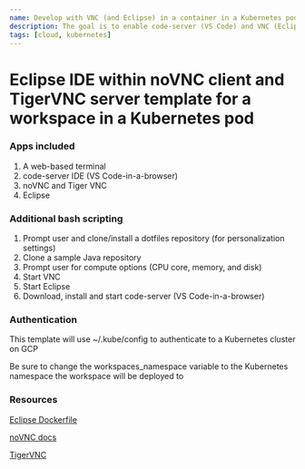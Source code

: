 ```yaml
---
name: Develop with VNC (and Eclipse) in a container in a Kubernetes pod
description: The goal is to enable code-server (VS Code) and VNC (Eclipse)
tags: [cloud, kubernetes]
---
```


# Eclipse IDE within noVNC client and TigerVNC server template for a workspace in a Kubernetes pod

### Apps included
1. A web-based terminal
1. code-server IDE (VS Code-in-a-browser)
1. noVNC and Tiger VNC
1. Eclipse 

### Additional bash scripting
1. Prompt user and clone/install a dotfiles repository (for personalization settings)
1. Clone a sample Java repository
1. Prompt user for compute options (CPU core, memory, and disk)
1. Start VNC
1. Start Eclipse
1. Download, install and start code-server (VS Code-in-a-browser)

### Authentication

This template will use ~/.kube/config to authenticate to a Kubernetes cluster on GCP

Be sure to change the workspaces_namespace variable to the Kubernetes namespace the workspace will be deployed to

### Resources
[Eclipse Dockerfile](https://github.com/sharkymark/dockerfiles/blob/main/eclipse/Dockerfile)

[noVNC docs](https://novnc.com/info.html)

[TigerVNC](https://tigervnc.org/)
